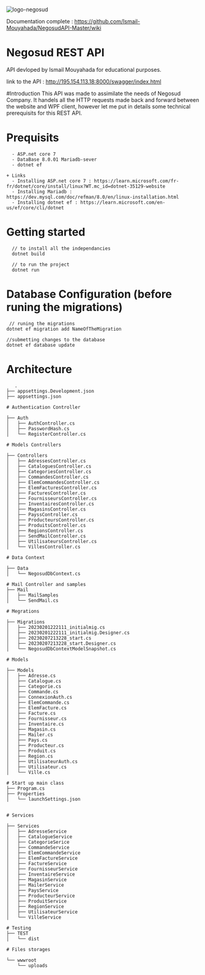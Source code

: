 

 ![logo-negosud](https://user-images.githubusercontent.com/66369128/220627476-59a06d7c-398f-4a77-80b8-3e9ad7555c9a.png)

Documentation complete : https://github.com/Ismail-Mouyahada/NegosudAPI-Master/wiki
# Negosud REST API 
API devloped by Ismail Mouyahada for educational purposes.

link to the API : http://195.154.113.18:8000/swagger/index.html

#Introduction
This API was made to assimilate the needs of Negosud Company. It handels all the HTTP requests made back and forward between the website and WPF client, however let me put in details some technical prerequisits for this REST API.

  # Prequisits 
      - ASP.net core 7
      - DataBase 8.0.01 Mariadb-sever
      - dotnet ef 
    
    + Links
      - Installing ASP.net core 7 : https://learn.microsoft.com/fr-fr/dotnet/core/install/linux?WT.mc_id=dotnet-35129-website
      - Installing Mariadb : https://dev.mysql.com/doc/refman/8.0/en/linux-installation.html
      - Installing dotnet ef : https://learn.microsoft.com/en-us/ef/core/cli/dotnet
   
   
  # Getting started
   
      // to install all the independancies
      dotnet build
      
      // to run the project
      dotnet run 
   
   # Database Configuration (before runing the migrations)
   
     // runing the migrations
    dotnet ef migration add NameOfTheMigration

    //submetting changes to the database
    dotnet ef database update

   # Architecture
   
   
       .
    ├── appsettings.Development.json
    ├── appsettings.json

    # Authentication Controller

    ├── Auth
    │   ├── AuthController.cs
    │   ├── PasswordHash.cs
    │   └── RegisterController.cs

    # Models Controllers 

    ├── Controllers
    │   ├── AdressesController.cs
    │   ├── CataloguesController.cs
    │   ├── CategoriesController.cs
    │   ├── CommandesController.cs
    │   ├── ElemCommandesController.cs
    │   ├── ElemFacturesController.cs
    │   ├── FacturesController.cs
    │   ├── FournisseursController.cs
    │   ├── InventairesController.cs
    │   ├── MagasinsController.cs
    │   ├── PayssController.cs
    │   ├── ProducteursController.cs
    │   ├── ProduitsController.cs
    │   ├── RegionsController.cs
    │   ├── SendMailController.cs
    │   ├── UtilisateursController.cs
    │   └── VillesController.cs

    # Data Context

    ├── Data
    │   └── NegosudDbContext.cs

    # Mail Controller and samples
    ├── Mail
    │   ├── MailSamples
    │   └── SendMail.cs

    # Megrations 

    ├── Migrations
    │   ├── 20230201222111_initialmig.cs
    │   ├── 20230201222111_initialmig.Designer.cs
    │   ├── 20230207213228_start.cs
    │   ├── 20230207213228_start.Designer.cs
    │   └── NegosudDbContextModelSnapshot.cs

    # Models

    ├── Models
    │   ├── Adresse.cs
    │   ├── Catalogue.cs
    │   ├── Categorie.cs
    │   ├── Commande.cs
    │   ├── ConnexionAuth.cs
    │   ├── ElemCommande.cs
    │   ├── ElemFacture.cs
    │   ├── Facture.cs
    │   ├── Fournisseur.cs
    │   ├── Inventaire.cs
    │   ├── Magasin.cs
    │   ├── Mailer.cs
    │   ├── Pays.cs
    │   ├── Producteur.cs
    │   ├── Produit.cs
    │   ├── Region.cs
    │   ├── UtilisateurAuth.cs
    │   ├── Utilisateur.cs
    │   └── Ville.cs

    # Start up main class
    ├── Program.cs
    ├── Properties
    │   └── launchSettings.json


    # Services

    ├── Services
    │   ├── AdresseService
    │   ├── CatalogueService
    │   ├── CategorieSerice
    │   ├── CommandeService
    │   ├── ElemCommandeService
    │   ├── ElemFactureService
    │   ├── FactureService
    │   ├── FournisseurService
    │   ├── InventaireService
    │   ├── MagasinService
    │   ├── MailerService
    │   ├── PaysService
    │   ├── ProducteurService
    │   ├── ProduitService
    │   ├── RegionService
    │   ├── UtilisateurService
    │   └── VilleService
    
    # Testing
    ├── TEST
    │   └── dist
    
    # Files storages
    
    └── wwwroot
        └── uploads

   
